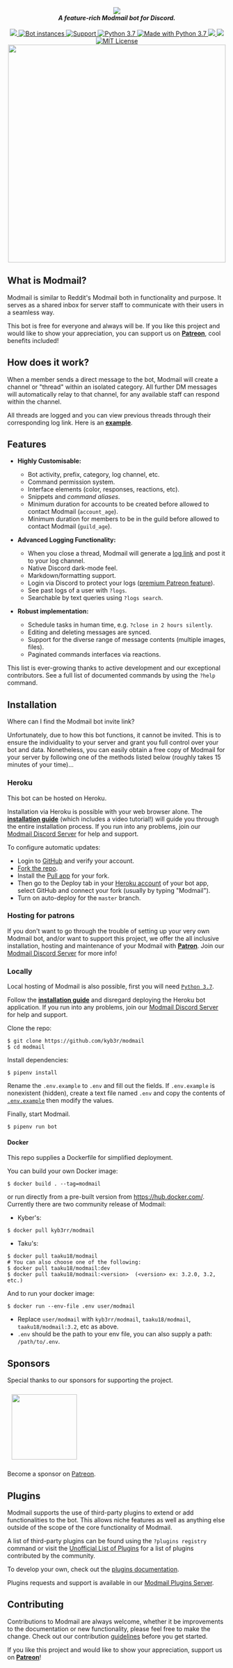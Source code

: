 <div align="center">
  <img src="https://i.imgur.com/o558Qnq.png" align="center">
  <br>
  <strong><i>A feature-rich Modmail bot for Discord.</i></strong>
  <br>
  <br>

  <a href="https://heroku.com/deploy?template=https://github.com/kyb3r/modmail">
    <img src="https://img.shields.io/badge/deploy_to-heroku-997FBC.svg?style=for-the-badge&logo=Heroku">
  </a>

  <a href="https://github.com/kyb3r/modmail/">
    <img src="https://api.modmail.tk/badges/instances.svg" alt="Bot instances">
  </a>

  <a href="https://discord.gg/j5e9p8w">
    <img src="https://img.shields.io/discord/515071617815019520.svg?label=Discord&logo=Discord&colorB=7289da&style=for-the-badge" alt="Support">
  </a>

  <a href="https://patreon.com/kyber">
    <img src="https://img.shields.io/badge/patreon-donate-orange.svg?style=for-the-badge&logo=Patreon" alt="Python 3.7">
  </a>

  <a href="https://www.python.org/downloads/">
    <img src="https://img.shields.io/badge/Made%20With-Python%203.7-blue.svg?style=for-the-badge&logo=Python" alt="Made with Python 3.7">
  </a>

  <a href="https://travis-ci.com/kyb3r/modmail">
    <img src="https://img.shields.io/travis/com/kyb3r/modmail?style=for-the-badge&logo=Travis">
  </a>  

  <a href="https://github.com/ambv/black">
    <img src="https://img.shields.io/badge/Code%20Style-Black-black?style=for-the-badge">
  </a>

  <a href="https://github.com/kyb3r/modmail/blob/master/LICENSE">
    <img src="https://img.shields.io/badge/license-agpl-e74c3c.svg?style=for-the-badge" alt="MIT License">
  </a>

<br>
<img src='https://i.imgur.com/fru5Q07.png' align='center' width=500>
</div>


## What is Modmail?

Modmail is similar to Reddit's Modmail both in functionality and purpose. It serves as a shared inbox for server staff to communicate with their users in a seamless way.

This bot is free for everyone and always will be. If you like this project and would like to show your appreciation, you can support us on **[Patreon](https://www.patreon.com/kyber)**, cool benefits included! 

## How does it work?

When a member sends a direct message to the bot, Modmail will create a channel or "thread" within an isolated category. All further DM messages will automatically relay to that channel, for any available staff can respond within the channel.

All threads are logged and you can view previous threads through their corresponding log link. Here is an [**example**](https://logs.modmail.tk/example).

## Features

* **Highly Customisable:**
  * Bot activity, prefix, category, log channel, etc.
  * Command permission system.
  * Interface elements (color, responses, reactions, etc).
  * Snippets and *command aliases*.
  * Minimum duration for accounts to be created before allowed to contact Modmail (`account_age`).
  * Minimum duration for members to be in the guild before allowed to contact Modmail (`guild_age`). 

* **Advanced Logging Functionality:**
  * When you close a thread, Modmail will generate a [log link](https://logs.modmail.tk/example) and post it to your log channel.
  * Native Discord dark-mode feel.
  * Markdown/formatting support.
  * Login via Discord to protect your logs ([premium Patreon feature](https://patreon.com/kyber)).
  * See past logs of a user with `?logs`.
  * Searchable by text queries using `?logs search`.

* **Robust implementation:**
  * Schedule tasks in human time, e.g. `?close in 2 hours silently`.
  * Editing and deleting messages are synced.
  * Support for the diverse range of message contents (multiple images, files).
  * Paginated commands interfaces via reactions.

This list is ever-growing thanks to active development and our exceptional contributors. See a full list of documented commands by using the `?help` command.

## Installation

Where can I find the Modmail bot invite link? 

Unfortunately, due to how this bot functions, it cannot be invited. This is to ensure the individuality to your server and grant you full control over your bot and data. Nonetheless, you can easily obtain a free copy of Modmail for your server by following one of the methods listed below (roughly takes 15 minutes of your time)...

### Heroku

This bot can be hosted on Heroku.

Installation via Heroku is possible with your web browser alone. 
The [**installation guide**](https://github.com/kyb3r/modmail/wiki/Installation) (which includes a video tutorial!) will guide you through the entire installation process. If you run into any problems, join our [Modmail Discord Server](https://discord.gg/etJNHCQ) for help and support.

To configure automatic updates:
 - Login to [GitHub](https://github.com/) and verify your account.
 - [Fork the repo](https://github.com/kyb3r/modmail/fork).
 - Install the [Pull app](https://github.com/apps/pull) for your fork. 
 - Then go to the Deploy tab in your [Heroku account](https://dashboard.heroku.com/apps) of your bot app, select GitHub and connect your fork (usually by typing "Modmail"). 
 - Turn on auto-deploy for the `master` branch.

### Hosting for patrons

If you don't want to go through the trouble of setting up your very own Modmail bot, and/or want to support this project, we offer the all inclusive installation, hosting and maintenance of your Modmail with [**Patron**](https://patreon.com/kyber). Join our [Modmail Discord Server](https://discord.gg/etJNHCQ) for more info! 

### Locally

Local hosting of Modmail is also possible, first you will need [`Python 3.7`](https://www.python.org/downloads/).

Follow the [**installation guide**](https://github.com/kyb3r/modmail/wiki/Installation) and disregard deploying the Heroku bot application. If you run into any problems, join our [Modmail Discord Server](https://discord.gg/etJNHCQ) for help and support.

Clone the repo:

```console
$ git clone https://github.com/kyb3r/modmail
$ cd modmail
```

Install dependencies:

```console
$ pipenv install
```

Rename the `.env.example` to `.env` and fill out the fields. If `.env.example` is nonexistent (hidden), create a text file named `.env` and copy the contents of [`.env.example`](https://raw.githubusercontent.com/kyb3r/modmail/master/.env.example) then modify the values.

Finally, start Modmail.

```console
$ pipenv run bot
```

#### Docker

This repo supplies a Dockerfile for simplified deployment. 

You can build your own Docker image:

```console
$ docker build . --tag=modmail
```

or run directly from a pre-built version from https://hub.docker.com/. Currently there are two community release of Modmail:

- Kyber's:

```console
$ docker pull kyb3rr/modmail
```

- Taku's:

```console
$ docker pull taaku18/modmail
# You can also choose one of the following:
$ docker pull taaku18/modmail:dev
$ docker pull taaku18/modmail:<version>  (<version> ex: 3.2.0, 3.2, etc.)
```

And to run your docker image:

```console
$ docker run --env-file .env user/modmail
```
- Replace `user/modmail` with `kyb3rr/modmail`, `taaku18/modmail`, `taaku18/modmail:3.2`, etc as above.
- `.env` should be the path to your env file, you can also supply a path: `/path/to/.env`.

## Sponsors

Special thanks to our sponsors for supporting the project.

<a href='https://www.youtube.com/channel/UCgSmBJD9imASmJRleycTCwQ/featured'>
  <img height=150 src='https://i.imgur.com/WyzaPKY.png' style='margin:10'>
</a>

Become a sponsor on [Patreon](https://patreon.com/kyber).

## Plugins

Modmail supports the use of third-party plugins to extend or add functionalities to the bot.
This allows niche features as well as anything else outside of the scope of the core functionality of Modmail. 

A list of third-party plugins can be found using the `?plugins registry` command or visit the [Unofficial List of Plugins](https://github.com/kyb3r/modmail/wiki/Unofficial-List-of-Plugins) for a list of plugins contributed by the community.

To develop your own, check out the [plugins documentation](https://github.com/kyb3r/modmail/wiki/Plugins).

Plugins requests and support is available in our [Modmail Plugins Server](https://discord.gg/4JE4XSW).

## Contributing

Contributions to Modmail are always welcome, whether it be improvements to the documentation or new functionality, please feel free to make the change. Check out our contribution [guidelines](https://github.com/kyb3r/modmail/blob/master/CONTRIBUTING.md) before you get started.

If you like this project and would like to show your appreciation, support us on **[Patreon](https://www.patreon.com/kyber)**!
